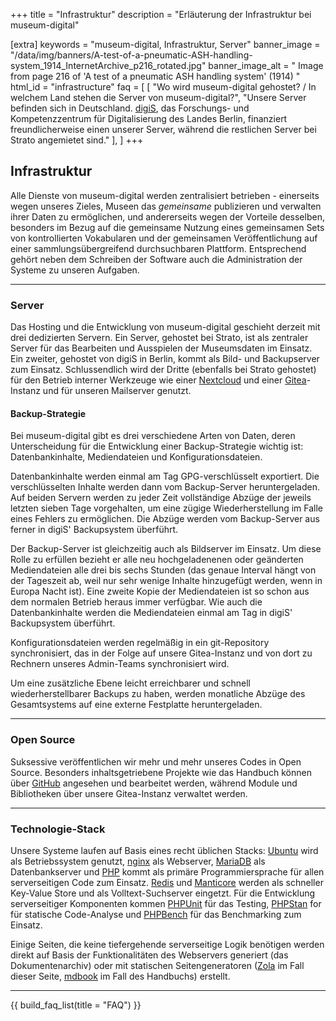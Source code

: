 +++
title = "Infrastruktur"
description = "Erläuterung der Infrastruktur bei museum-digital"

[extra]
keywords = "museum-digital, Infrastruktur, Server"
banner_image = "/data/img/banners/A-test-of-a-pneumatic-ASH-handling-system_1914_InternetArchive_p216_rotated.jpg"
banner_image_alt = " Image from page 216 of 'A test of a pneumatic ASH handling system' (1914) "
html_id = "infrastructure"
faq = [
    [
        "Wo wird museum-digital gehostet? / In welchem Land stehen die Server von museum-digital?",
        "Unsere Server befinden sich in Deutschland. [digiS](https://www.digis-berlin.de/), das Forschungs- und Kompetenzzentrum für Digitalisierung des Landes Berlin, finanziert freundlicherweise einen unserer Server, während die restlichen Server bei Strato angemietet sind."
    ],
]
+++

## Infrastruktur

Alle Dienste von museum-digital werden zentralisiert betrieben - einerseits wegen unseres Zieles, Museen das _gemeinsame_ publizieren und verwalten ihrer Daten zu ermöglichen, und andererseits wegen der Vorteile desselben, besonders im Bezug auf die gemeinsame Nutzung eines gemeinsamen Sets von kontrollierten Vokabularen und der gemeinsamen Veröffentlichung auf einer sammlungsübergreifend durchsuchbaren Plattform. Entsprechend gehört neben dem Schreiben der Software auch die Administration der Systeme zu unseren Aufgaben.

----

### Server

Das Hosting und die Entwicklung von museum-digital geschieht derzeit mit drei dedizierten Servern. Ein Server, gehostet bei Strato, ist als zentraler Server für das Bearbeiten und Ausspielen der Museumsdaten im Einsatz. Ein zweiter, gehostet von digiS in Berlin, kommt als Bild- und Backupserver zum Einsatz. Schlussendlich wird der Dritte (ebenfalls bei Strato gehostet) für den Betrieb interner Werkzeuge wie einer [Nextcloud](https://nextcloud.com/) und einer [Gitea](https://gitea.io/)-Instanz und für unseren Mailserver genutzt.

#### Backup-Strategie

Bei museum-digital gibt es drei verschiedene Arten von Daten, deren Unterscheidung für die Entwicklung einer Backup-Strategie wichtig ist: Datenbankinhalte, Mediendateien und Konfigurationsdateien.

Datenbankinhalte werden einmal am Tag GPG-verschlüsselt exportiert. Die verschlüsselten Inhalte werden dann vom Backup-Server heruntergeladen. Auf beiden Servern werden zu jeder Zeit vollständige Abzüge der jeweils letzten sieben Tage vorgehalten, um eine zügige Wiederherstellung im Falle eines Fehlers zu ermöglichen. Die Abzüge werden vom Backup-Server  aus ferner in digiS' Backupsystem überführt.

Der Backup-Server ist gleichzeitig auch als Bildserver im Einsatz. Um diese Rolle zu erfüllen bezieht er alle neu hochgeladenenen oder geänderten Mediendateien alle drei bis sechs Stunden (das genaue Interval hängt von der Tageszeit ab, weil nur sehr wenige Inhalte hinzugefügt werden, wenn in Europa Nacht ist). Eine zweite Kopie der Mediendateien ist so schon aus dem normalen Betrieb heraus immer verfügbar. Wie auch die Datenbankinhalte werden die Mediendateien einmal am Tag in digiS' Backupsystem überführt.

Konfigurationsdateien werden regelmäßig in ein git-Repository synchronisiert, das in der Folge auf unsere Gitea-Instanz und von dort zu Rechnern unseres Admin-Teams synchronisiert wird.

Um eine zusätzliche Ebene leicht erreichbarer und schnell wiederherstellbarer Backups zu haben, werden monatliche Abzüge des Gesamtsystems auf eine externe Festplatte heruntergeladen.

----

### Open Source

Suksessive veröffentlichen wir mehr und mehr unseres Codes in Open Source. Besonders inhaltsgetriebene Projekte wie das Handbuch können über [GitHub](https://github.com/museum-digital/) angesehen und bearbeitet werden, während Module und Bibliotheken über unsere Gitea-Instanz verwaltet werden.

----

### Technologie-Stack

Unsere Systeme laufen auf Basis eines recht üblichen Stacks: [Ubuntu](https://ubuntu.com/) wird als Betriebssystem genutzt, [nginx](https://www.nginx.com/) als Webserver, [MariaDB](https://mariadb.org/) als Datenbankserver und [PHP](https://www.php.net/) kommt als primäre Programmiersprache für allen serverseitigen Code zum Einsatz. [Redis](https://redis.io/) und [Manticore](https://manticoresearch.com/) werden als schneller Key-Value Store und als Volltext-Suchserver eingetzt. Für die Entwicklung serverseitiger Komponenten kommen [PHPUnit](https://phpunit.de/) für das Testing, [PHPStan](https://phpstan.org/) for für statische Code-Analyse und [PHPBench](https://github.com/phpbench/phpbench) für das Benchmarking zum Einsatz.

Einige Seiten, die keine tiefergehende serverseitige Logik benötigen werden direkt auf Basis der Funktionalitäten des Webservers generiert (das Dokumentenarchiv) oder mit statischen Seitengeneratoren ([Zola](https://www.getzola.org/) im Fall dieser Seite, [mdbook](https://github.com/rust-lang/mdBook) im Fall des Handbuchs) erstellt.

----

{{ build_faq_list(title = "FAQ") }}
